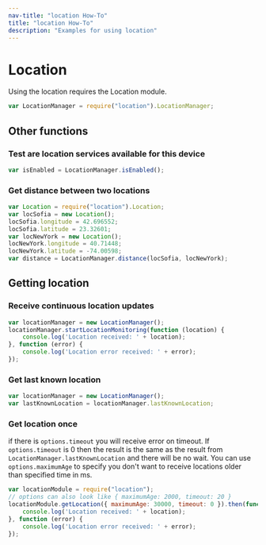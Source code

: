 ```yaml
---
nav-title: "location How-To"
title: "location How-To"
description: "Examples for using location"
---
```

# Location
Using the location requires the Location module.
``` JavaScript
var LocationManager = require("location").LocationManager;
```
## Other functions
### Test are location services available for this device
``` JavaScript
var isEnabled = LocationManager.isEnabled();
```
### Get distance between two locations
``` JavaScript
var Location = require("location").Location;
var locSofia = new Location();
locSofia.longitude = 42.696552;
locSofia.latitude = 23.32601;
var locNewYork = new Location();
locNewYork.longitude = 40.71448;
locNewYork.latitude = -74.00598;
var distance = LocationManager.distance(locSofia, locNewYork);
```
## Getting location
### Receive continuous location updates
``` JavaScript
var locationManager = new LocationManager();
locationManager.startLocationMonitoring(function (location) {
    console.log('Location received: ' + location);
}, function (error) {
    console.log('Location error received: ' + error);
});
```
### Get last known location
``` JavaScript
var locationManager = new LocationManager();
var lastKnownLocation = locationManager.lastKnownLocation;
```
### Get location once
if there is `options.timeout` you will receive error on timeout. If `options.timeout` is 0 then the result is the same as the result from `LocationManager.lastKnownLocation`
and there will be no wait. You can use `options.maximumAge` to specify you don't want to receive locations older than specified time in ms.

``` JavaScript
var locationModule = require("location");
// options can also look like { maximumAge: 2000, timeout: 20 }
locationModule.getLocation({ maximumAge: 30000, timeout: 0 }).then(function (location) {
    console.log('Location received: ' + location);
}, function (error) {
    console.log('Location error received: ' + error);
});
```
